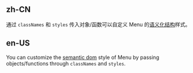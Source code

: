 ## zh-CN

通过 `classNames` 和 `styles` 传入对象/函数可以自定义 Menu 的[语义化结构](#semantic-dom)样式。

## en-US

You can customize the [semantic dom](#semantic-dom) style of Menu by passing objects/functions through `classNames` and `styles`.
